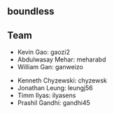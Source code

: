 ## boundless ##

## Team ## 
- Kevin Gao:	          gaozi2
- Abdulwasay Mehar:	  meharabd
- William Gan: 		    ganweizo
+ Kenneth Chyzewski:	  chyzewsk
+ Jonathan Leung:		  leungj56
+ Timm Ilyas:		      ilyasens
+ Prashil Gandhi:		  gandhi45
